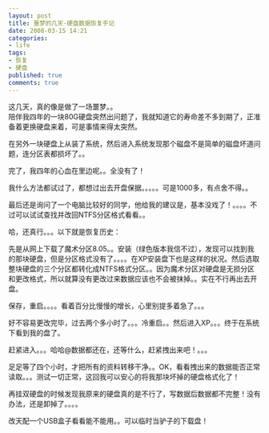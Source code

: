 ```yaml
---
layout: post
title: 噩梦的几天-硬盘数据恢复手记
date: 2008-03-15 14:21
categories:
- life
tags:
- 恢复
- 硬盘
published: true
comments: true
---
```

<p><p>这几天，真的像是做了一场噩梦。。   <br />陪伴我四年的一块80G硬盘突然出问题了，我就知道它的寿命差不多到期了，正准备着更换硬盘来着，可是事情来得太突然。</p> <!--more-->  <p>在另外一块硬盘上从装了系统，然后进入系统发现那个磁盘不是简单的磁盘坏道问题，连分区表都损坏了。。</p>  <p>完了，我四年的心血在里边呢。。全没有了！</p>  <p>我什么方法都试过了，都想过出去开盘保据。。。。。可是1000多，有点舍不得。。</p>  <p>最后还是询问了一个电脑比较好的同学，他给我的建议是，基本没戏了！。。。。不过可以试试查找并改回NTFS分区格式看看。。</p>  <p>哈，还真行。。。以下就是恢复历史：</p>  <p>先是从网上下载了魔术分区8.05。。安装（绿色版本我信不过），发现可以找到我的那块硬盘，但是分区格式没有了。。。。在XP安装盘下也是这样的状况。然后选取整块硬盘的三个分区都转化成NTFS格式分区。。因为魔术分区对硬盘是无损分区和更改格式，所以就算没有更改过来数据应该也不会被抹掉。。实在不行再出去开盘。</p>  <p>保存，重启。。。。看着百分比慢慢的增长，心里别提多着急了。。。</p>  <p>好不容易更改完毕，过去两个多小时了。。。冷重启。。然后进入XP。。。终于在系统下看到我的盘了。</p>  <p>赶紧进入。。。哈哈@数据都还在，还等什么，赶紧拽出来吧！。。。</p>  <p>足足等了四个小时，才把所有的资料转移干净。。OK，看看拽出来的数据能否正常读取。。。测试一切正常，这回我可以安心的将我那块坏掉的硬盘格式化了！</p>  <p>再挂双硬盘的时候发现我原来的硬盘真的是不行了，写数据后数据都不完整！没有办法，还是卸掉了。。。。</p>  <p>改天配一个USB盒子看看能不能用。。可以临时当驴子的下载盘！ </p></p>
